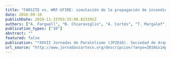 ```yaml
---
title: "FARSITE vs. WRF-SFIRE: simulación de la propagación de incendios forestales, una cuestión de precisión y de tiempo"
date: 2016-09-16
publishDate: 2019-11-15T03:35:00.823391Z
authors: ["A. Farguell", "N. Chiaraviglio", "A. Cortés", "T. Margalef", "J. R. Miró"]
publication_types: ["10"]
abstract: ""
featured: false
publication: "*XXVII Jornadas de Paralelismo (JP2016). Sociedad de Arquitectura y Tecnología de Computadores (SARTECO)*"
url_source: "http://www.jornadassarteco.org/descripcion/?anyo=2016&simposio=jp2016"
---
```


